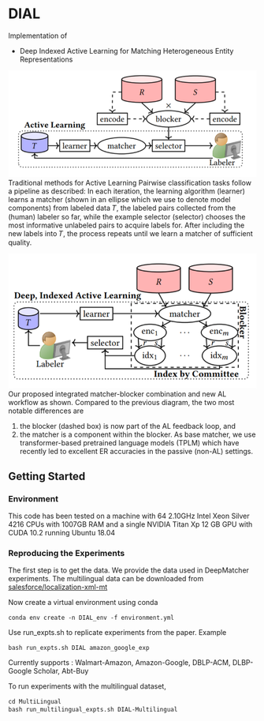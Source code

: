 # DIAL

Implementation of

- Deep Indexed Active Learning for Matching Heterogeneous Entity Representations

![](Images/TraditionalAL.png)
Traditional methods for Active Learning Pairwise classification tasks follow a pipeline as described: 
In each iteration, the learning algorithm (learner) learns a matcher (shown in an ellipse which we use to denote model components) from labeled data 𝑇,
the labeled pairs collected from the (human) labeler so far, while the example selector (selector) chooses the most informative unlabeled
pairs to acquire labels for. After including the new labels into 𝑇, the process repeats until we learn a matcher of sufficient quality.

![](Images/DIAL.png)
Our proposed integrated matcher-blocker combination and new AL workflow as shown. Compared to the previous diagram, the two most notable differences are 
1) the blocker (dashed box) is now part of the AL feedback loop, and 
2) the matcher is a component within the blocker. 
As base matcher, we use transformer-based pretrained language models (TPLM) which have recently led to excellent ER accuracies in the passive (non-AL) settings.

## Getting Started

### Environment
This code has been tested on a machine with 64 2.10GHz Intel Xeon Silver 4216 CPUs with 1007GB RAM and a single NVIDIA Titan Xp 12 GB GPU with CUDA 10.2 running Ubuntu 18.04

### Reproducing the Experiments

The first step is to get the data. We provide the data used in DeepMatcher experiments. The multilingual data can be downloaded from [salesforce/localization-xml-mt](https://github.com/salesforce/localization-xml-mt)

Now create a virtual environment using conda

```
conda env create -n DIAL_env -f environment.yml

```

Use run_expts.sh to replicate experiments from the paper. Example 

```
bash run_expts.sh DIAL amazon_google_exp 

```

Currently supports : Walmart-Amazon, Amazon-Google, DBLP-ACM, DLBP-Google Scholar, Abt-Buy

To run experiments with the multilingual dataset, 

```
cd MultiLingual
bash run_multilingual_expts.sh DIAL-Multilingual

```
